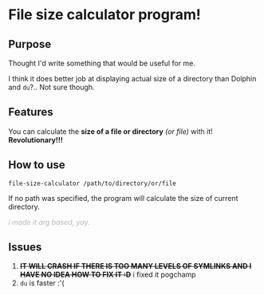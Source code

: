 # File size calculator program!

## Purpose

Thought I'd write something that would be useful for me.

I think it does better job at displaying actual size of a directory than Dolphin and `du`?.. Not sure though.

## Features

You can calculate the **size of a file or directory** *(or file)* with it! **Revolutionary!!!** 

## How to use

`file-size-calculator /path/to/directory/or/file`

If no path was specified, the program will calculate the size of current directory.
<p style="opacity: 0.3"><i>i made it arg based, yay.</i></p>

## Issues

1. **~~IT WILL CRASH IF THERE IS TOO MANY LEVELS OF SYMLINKS AND I HAVE NO IDEA HOW TO FIX IT :D~~** i fixed it pogchamp
2. `du` is faster :'(